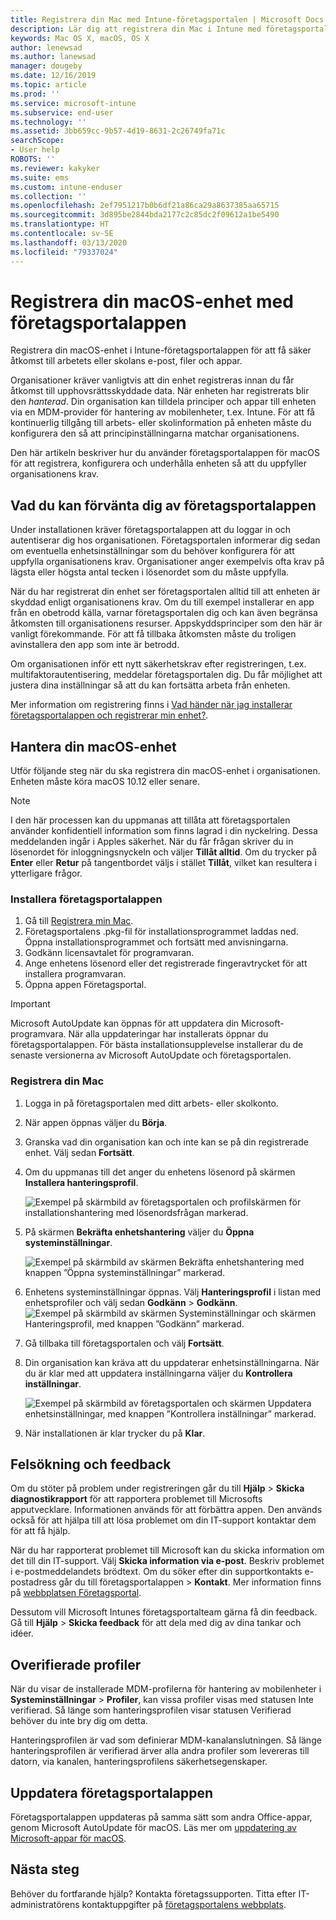 ```yaml
---
title: Registrera din Mac med Intune-företagsportalen | Microsoft Docs
description: Lär dig att registrera din Mac i Intune med företagsportalappen.
keywords: Mac OS X, macOS, OS X
author: lenewsad
ms.author: lanewsad
manager: dougeby
ms.date: 12/16/2019
ms.topic: article
ms.prod: ''
ms.service: microsoft-intune
ms.subservice: end-user
ms.technology: ''
ms.assetid: 3bb659cc-9b57-4d19-8631-2c26749fa71c
searchScope:
- User help
ROBOTS: ''
ms.reviewer: kakyker
ms.suite: ems
ms.custom: intune-enduser
ms.collection: ''
ms.openlocfilehash: 2ef7951217b0b6df21a86ca29a8637385aa65715
ms.sourcegitcommit: 3d895be2844bda2177c2c85dc2f09612a1be5490
ms.translationtype: HT
ms.contentlocale: sv-SE
ms.lasthandoff: 03/13/2020
ms.locfileid: "79337024"
---
```

# <a name="enroll-your-macos-device-using-the-company-portal-app"></a>Registrera din macOS-enhet med företagsportalappen  

Registrera din macOS-enhet i Intune-företagsportalappen för att få säker åtkomst till arbetets eller skolans e-post, filer och appar.

Organisationer kräver vanligtvis att din enhet registreras innan du får åtkomst till upphovsrättsskyddade data. När enheten har registrerats blir den *hanterad*. Din organisation kan tilldela principer och appar till enheten via en MDM-provider för hantering av mobilenheter, t.ex. Intune. För att få kontinuerlig tillgång till arbets- eller skolinformation på enheten måste du konfigurera den så att principinställningarna matchar organisationens.  

Den här artikeln beskriver hur du använder företagsportalappen för macOS för att registrera, konfigurera och underhålla enheten så att du uppfyller organisationens krav.  


## <a name="what-to-expect-from-the-company-portal-app"></a>Vad du kan förvänta dig av företagsportalappen

Under installationen kräver företagsportalappen att du loggar in och autentiserar dig hos organisationen. Företagsportalen informerar dig sedan om eventuella enhetsinställningar som du behöver konfigurera för att uppfylla organisationens krav. Organisationer anger exempelvis ofta krav på lägsta eller högsta antal tecken i lösenordet som du måste uppfylla.    

När du har registrerat din enhet ser företagsportalen alltid till att enheten är skyddad enligt organisationens krav. Om du till exempel installerar en app från en obetrodd källa, varnar företagsportalen dig och kan även begränsa åtkomsten till organisationens resurser. Appskyddsprinciper som den här är vanligt förekommande. För att få tillbaka åtkomsten måste du troligen avinstallera den app som inte är betrodd. 

Om organisationen inför ett nytt säkerhetskrav efter registreringen, t.ex. multifaktorautentisering, meddelar företagsportalen dig. Du får möjlighet att justera dina inställningar så att du kan fortsätta arbeta från enheten.  

Mer information om registrering finns i [Vad händer när jag installerar företagsportalappen och registrerar min enhet?](what-happens-if-you-install-the-Company-Portal-app-and-enroll-your-device-in-intune-macos.md).  

## <a name="get-your-macos-device-managed"></a>Hantera din macOS-enhet  
Utför följande steg när du ska registrera din macOS-enhet i organisationen. Enheten måste köra macOS 10.12 eller senare.   

> [!NOTE]
> I den här processen kan du uppmanas att tillåta att företagsportalen använder konfidentiell information som finns lagrad i din nyckelring. Dessa meddelanden ingår i Apples säkerhet. När du får frågan skriver du in lösenordet för inloggningsnyckeln och väljer **Tillåt alltid**. Om du trycker på **Enter** eller **Retur** på tangentbordet väljs i stället **Tillåt**, vilket kan resultera i ytterligare frågor.  

### <a name="install-company-portal-app"></a>Installera företagsportalappen  
1. Gå till [Registrera min Mac](https://go.microsoft.com/fwlink/?linkid=853070).  
2. Företagsportalens .pkg-fil för installationsprogrammet laddas ned. Öppna installationsprogrammet och fortsätt med anvisningarna. 
3. Godkänn licensavtalet för programvaran. 
4. Ange enhetens lösenord eller det registrerade fingeravtrycket för att installera programvaran.  
5. Öppna appen Företagsportal. 

> [!IMPORTANT]
> Microsoft AutoUpdate kan öppnas för att uppdatera din Microsoft-programvara. När alla uppdateringar har installerats öppnar du företagsportalappen. För bästa installationsupplevelse installerar du de senaste versionerna av Microsoft AutoUpdate och företagsportalen.  


### <a name="enroll-your-mac"></a>Registrera din Mac  


1. Logga in på företagsportalen med ditt arbets- eller skolkonto.  
2. När appen öppnas väljer du **Börja**.  
3. Granska vad din organisation kan och inte kan se på din registrerade enhet. Välj sedan **Fortsätt**.
4.  Om du uppmanas till det anger du enhetens lösenord på skärmen **Installera hanteringsprofil**.

    ![Exempel på skärmbild av företagsportalen och profilskärmen för installationshantering med lösenordsfrågan markerad.](./media/install-management-profile-macos-1912.PNG)   
5. På skärmen **Bekräfta enhetshantering** väljer du **Öppna systeminställningar**.  

    ![Exempel på skärmbild av skärmen Bekräfta enhetshantering med knappen ”Öppna systeminställningar” markerad.](./media/confirm-device-management-macos-1912.PNG)  
6. Enhetens systeminställningar öppnas. Välj **Hanteringsprofil** i listan med enhetsprofiler och välj sedan **Godkänn** > **Godkänn**.  
    ![Exempel på skärmbild av skärmen Systeminställningar och skärmen Hanteringsprofil, med knappen ”Godkänn” markerad.](./media/management-profile-approve-macos-1912.PNG)   
1. Gå tillbaka till företagsportalen och välj **Fortsätt**.    
2. Din organisation kan kräva att du uppdaterar enhetsinställningarna. När du är klar med att uppdatera inställningarna väljer du **Kontrollera inställningar**.  

    ![Exempel på skärmbild av företagsportalen och skärmen Uppdatera enhetsinställningar, med knappen ”Kontrollera inställningar” markerad.](./media/update-settings-mac-1911.PNG)  
9. När installationen är klar trycker du på **Klar**.  


 ## <a name="troubleshooting-and-feedback"></a>Felsökning och feedback   

Om du stöter på problem under registreringen går du till **Hjälp** > **Skicka diagnostikrapport** för att rapportera problemet till Microsofts apputvecklare. Informationen används för att förbättra appen. Den används också för att hjälpa till att lösa problemet om din IT-support kontaktar dem för att få hjälp.  

När du har rapporterat problemet till Microsoft kan du skicka information om det till din IT-support. Välj **Skicka information via e-post**. Beskriv problemet i e-postmeddelandets brödtext. Om du söker efter din supportkontakts e-postadress går du till företagsportalappen > **Kontakt**. Mer information finns på [webbplatsen Företagsportal](https://go.microsoft.com/fwlink/?linkid=2010980).  
 

Dessutom vill Microsoft Intunes företagsportalteam gärna få din feedback. Gå till **Hjälp** > **Skicka feedback** för att dela med dig av dina tankar och idéer.  

## <a name="unverified-profiles"></a>Overifierade profiler  
När du visar de installerade MDM-profilerna för hantering av mobilenheter i **Systeminställningar** > **Profiler**, kan vissa profiler visas med statusen Inte verifierad. Så länge som hanteringsprofilen visar statusen Verifierad behöver du inte bry dig om detta.  

Hanteringsprofilen är vad som definierar MDM-kanalanslutningen. Så länge hanteringsprofilen är verifierad ärver alla andra profiler som levereras till datorn, via kanalen, hanteringsprofilens säkerhetsegenskaper.  

## <a name="updating-the-company-portal-app"></a>Uppdatera företagsportalappen

Företagsportalappen uppdateras på samma sätt som andra Office-appar, genom Microsoft AutoUpdate för macOS. Läs mer om [uppdatering av Microsoft-appar för macOS](https://support.office.com/article/Check-for-Office-for-Mac-updates-automatically-bfd1e497-c24d-4754-92ab-910a4074d7c1).  

## <a name="next-steps"></a>Nästa steg  
Behöver du fortfarande hjälp? Kontakta företagssupporten. Titta efter IT-administratörens kontaktuppgifter på [företagsportalens webbplats](https://go.microsoft.com/fwlink/?linkid=2010980).  


